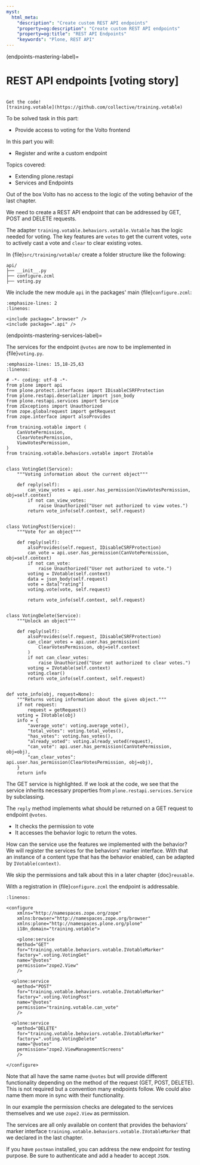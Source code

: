 ```yaml
---
myst:
  html_meta:
    "description": "Create custom REST API endpoints"
    "property=og:description": "Create custom REST API endpoints"
    "property=og:title": "REST API Endpoints"
    "keywords": "Plone, REST API"
---
```


(endpoints-mastering-label)=

# REST API endpoints [voting story]

````{sidebar} Plone Backend Chapter

Get the code! 
[training.votable](https://github.com/collective/training.votable)
````

To be solved task in this part:

- Provide access to voting for the Volto frontend

In this part you will:

- Register and write a custom endpoint

Topics covered:

- Extending plone.restapi
- Services and Endpoints

Out of the box Volto has no access to the logic of the voting behavior of the last chapter.

We need to create a REST API endpoint that can be addressed by GET, POST and DELETE requests.

The adapter `training.votable.behaviors.votable.Votable` has the logic needed for voting.
The key features are `votes` to get the current votes, `vote` to actively cast a vote and `clear` to clear existing votes.

In {file}`src/training/votable/` create a folder structure like the following:

```console
api/
├── __init__.py
├── configure.zcml
├── voting.py
```

We include the new module `api` in the packages' main {file}`configure.zcml`:

```{code-block} xml
:emphasize-lines: 2
:linenos:

<include package=".browser" />
<include package=".api" />
```

(endpoints-mastering-services-label)=

The services for the endpoint `@votes` are now to be implemented in {file}`voting.py`.

```{code-block} python
:emphasize-lines: 15,18-25,63
:linenos:

# -*- coding: utf-8 -*-
from plone import api
from plone.protect.interfaces import IDisableCSRFProtection
from plone.restapi.deserializer import json_body
from plone.restapi.services import Service
from zExceptions import Unauthorized
from zope.globalrequest import getRequest
from zope.interface import alsoProvides

from training.votable import (
    CanVotePermission,
    ClearVotesPermission,
    ViewVotesPermission,
)
from training.votable.behaviors.votable import IVotable


class VotingGet(Service):
    """Voting information about the current object"""

    def reply(self):
        can_view_votes = api.user.has_permission(ViewVotesPermission, obj=self.context)
        if not can_view_votes:
            raise Unauthorized("User not authorized to view votes.")
        return vote_info(self.context, self.request)


class VotingPost(Service):
    """Vote for an object"""

    def reply(self):
        alsoProvides(self.request, IDisableCSRFProtection)
        can_vote = api.user.has_permission(CanVotePermission, obj=self.context)
        if not can_vote:
            raise Unauthorized("User not authorized to vote.")
        voting = IVotable(self.context)
        data = json_body(self.request)
        vote = data["rating"]
        voting.vote(vote, self.request)

        return vote_info(self.context, self.request)


class VotingDelete(Service):
    """Unlock an object"""

    def reply(self):
        alsoProvides(self.request, IDisableCSRFProtection)
        can_clear_votes = api.user.has_permission(
            ClearVotesPermission, obj=self.context
        )
        if not can_clear_votes:
            raise Unauthorized("User not authorized to clear votes.")
        voting = IVotable(self.context)
        voting.clear()
        return vote_info(self.context, self.request)


def vote_info(obj, request=None):
    """Returns voting information about the given object."""
    if not request:
        request = getRequest()
    voting = IVotable(obj)
    info = {
        "average_vote": voting.average_vote(),
        "total_votes": voting.total_votes(),
        "has_votes": voting.has_votes(),
        "already_voted": voting.already_voted(request),
        "can_vote": api.user.has_permission(CanVotePermission, obj=obj),
        "can_clear_votes": api.user.has_permission(ClearVotesPermission, obj=obj),
    }
    return info

```

The GET service is highlighted.
If we look at the code, we see that the service inherits necessary properties from `plone.restapi.services.Service` by subclassing.

The `reply` method implements what should be returned on a GET request to endpoint `@votes`.
- It checks the permission to vote
- It accesses the behavior logic to return the votes.

How can the service use the features we implemented with the behavior?
We will register the services for the behaviors' marker interface.
With that an instance of a content type that has the behavior enabled, can be adapted by `IVotable(context)`.

We skip the permissions and talk about this in a later chapter {doc}`reusable`.


With a registration in {file}`configure.zcml` the endpoint is addressable.


```{code-block} xml
:linenos:

<configure
    xmlns="http://namespaces.zope.org/zope"
    xmlns:browser="http://namespaces.zope.org/browser"
    xmlns:plone="http://namespaces.plone.org/plone"
    i18n_domain="training.votable">

    <plone:service
    method="GET"
    for="training.votable.behaviors.votable.IVotableMarker"
    factory=".voting.VotingGet"
    name="@votes"
    permission="zope2.View"
    />

  <plone:service
    method="POST"
    for="training.votable.behaviors.votable.IVotableMarker"
    factory=".voting.VotingPost"
    name="@votes"
    permission="training.votable.can_vote"
    />

  <plone:service
    method="DELETE"
    for="training.votable.behaviors.votable.IVotableMarker"
    factory=".voting.VotingDelete"
    name="@votes"
    permission="zope2.ViewManagementScreens"
    />

</configure>
```

Note that all have the same name `@votes` but will provide different functionality depending on the method of the request (GET, POST, DELETE).
This is not required but a convention many endpoints follow.
We could also name them more in sync with their functionality.

In our example the permission checks are delegated to the services themselves and we use `zope2.View` as permission.

The services are all only available on content that provides the behaviors' marker interface `training.votable.behaviors.votable.IVotableMarker` that we declared in the last chapter.

If you have `postman` installed, you can address the new endpoint for testing purpose.
Be sure to authenticate and add a header to accept `JSON`.

